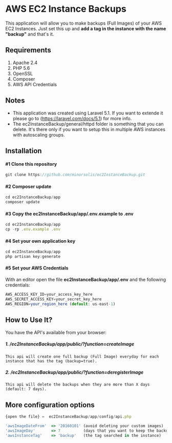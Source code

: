 # AWS EC2 Instance Backups
This application will allow you to make backups (Full Images) of your AWS EC2 Instances. Just set this up and **add a tag in the instance with the name "backup"** and that's it.


## Requirements

1. Apache 2.4
2. PHP 5.6
3. OpenSSL
4. Composer
4. AWS API Credentials

## Notes
- This application was created using Laravel 5.1. If you want to extende it please go to (https://laravel.com/docs/5.1) for more info.
- The ec2InstanceBackup/general/httpd folder is something that you can delete. It's there only if you want to setup this in multiple AWS instances with autoscaling groups.


## Installation

#### #1 Clone this repository
```javascript
git clone https://github.com/minorsolis/ec2InstanceBackup.git
```

#### #2 Composer update

```javascript
cd ec2InstanceBackup/app
composer update
```

#### #3 Copy the ec2InstanceBackup/app/.env.example to .env

```javascript
cd ec2InstanceBackup/app
cp -rp .env.example .env
```

#### #4 Set your own application key

```javascript
cd ec2InstanceBackup/app
php artisan key:generate
```

#### #5 Set your AWS Credentials

With an editor open the file **ec2InstanceBackup/app/.env** and the following credentials:
```javascript
AWS_ACCESS_KEY_ID=your_access_key_here
AWS_SECRET_ACCESS_KEY=your_secret_key_here
AWS_REGION=your_region_here (default: us-east-1)
```

## How to Use It?

You have the API's available from your browser:

##### 1. /ec2InstanceBackup/app/public/?function=createImage

```
This api will create one full backup (Full Image) everyday for each instance that has the tag (backup=true).
```

##### 2. /ec2InstanceBackup/app/public/?function=deregisterImage

```
This api will delete the backups when they are more than X days (default: 7 days).
```

## More configuration options

```javascript
{open the file} =  ec2InstanceBackup/app/config/api.php
```

```javascript
'awsImageDateFrom' 	=> '20160101' (avoid deleting your custom images)
'awsImageDay'   	=> 7 		  (days that you want to keep the backup) 
'awsInstanceTag'   	=> 'backup'   (the tag searched in the instance)
```


